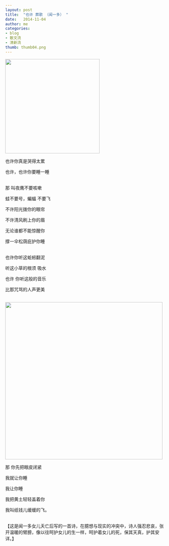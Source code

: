 ```yaml
---
layout: post
title:  "也许 葬歌 （闻一多） "
date:   2014-11-04 
author: me
categories: 
- blog
- 散文流
- 清新流
thumb: thumb04.png
---
```

<img src="http://liubai.qiniudn.com/yexu3.jpg" style="width:300px;height=248px">

也许你真是哭得太累

也许，也许你要睡一睡<br><br>


那 叫夜鹰不要咳嗽

蛙不要号，蝙蝠 不要飞

不许阳光拨你的眼帘

不许清风刷上你的眉

无论谁都不能惊醒你

撑一伞松荫庇护你睡<br><br>

<!--more-->

也许你听这蚯蚓翻泥

听这小草的根须 吸水

也许 你听这般的音乐

比那咒骂的人声更美<br><br>

<img src="http://liubai.qiniudn.com/yexu1.jpg" style="width:500px;height=248px">


那 你先把眼皮闭紧

我就让你睡

我让你睡

我把黄土轻轻盖着你

我叫纸钱儿缓缓的飞。<br><br>

 

【这是闻一多女儿夭亡后写的一首诗，在臆想与现实的冲突中，诗人强忍悲哀，张开温暖的臂膀，像以往呵护女儿的生一样，呵护着女儿的死，保其天真，护其安详。】

